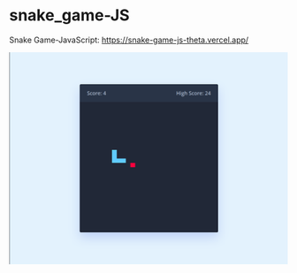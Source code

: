 # snake_game-JS
Snake Game-JavaScript: https://snake-game-js-theta.vercel.app/

![Snake Game](https://github.com/eldoJr/snake_game-JS/blob/main/preview.png?raw=true)

